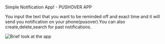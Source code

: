 Simple Notification App! - PUSHOVER APP

You input the text that you want to be reminded off and exact time and it will send you notification on your phone(pusover).You can also create,delete,search for past notifications.

![Brief look at the app](https://github.com/krivke/PushMessages/tree/master/main/static/images/screenshot.png)